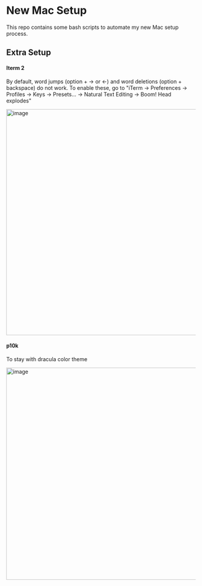 # New Mac Setup

This repo contains some bash scripts to automate my new Mac setup process.

## Extra Setup
#### Iterm 2
By default, word jumps (option + → or ←) and word deletions (option + backspace) do not work. To enable these, go to "iTerm → Preferences → Profiles → Keys → Presets... → Natural Text Editing → Boom! Head explodes"

<img width="600" alt="image" src="https://user-images.githubusercontent.com/35972055/210180602-e0ed1e58-5971-47df-96b8-3fa41fa7eaa9.png">


#### p10k
To stay with dracula color theme

<img width="563" alt="image" src="https://user-images.githubusercontent.com/35972055/210181300-98ae4aef-667f-4ddd-9fff-f5af430f9fdc.png">
